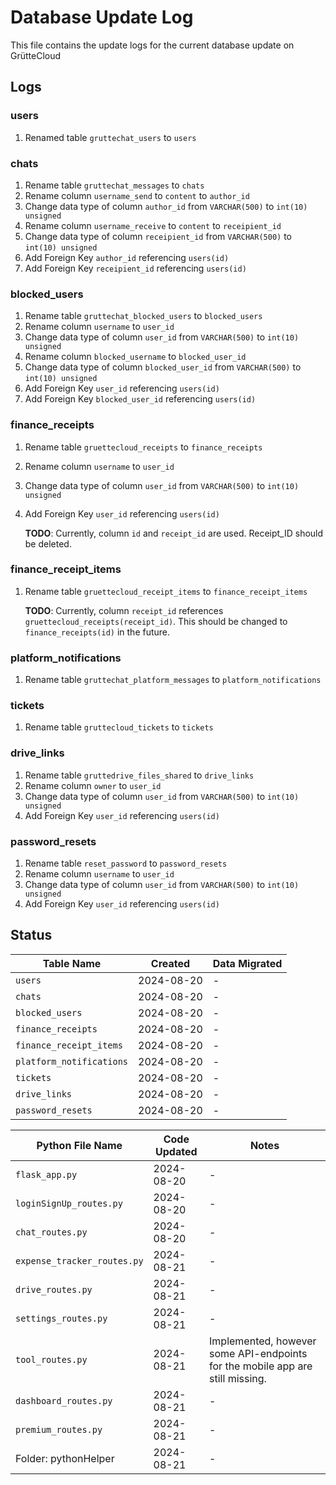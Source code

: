 # Database Update Log

This file contains the update logs for the current database update on GrütteCloud

## Logs

### users

1. Renamed table `gruttechat_users` to `users`

### chats

1. Rename table `gruttechat_messages` to `chats`
2. Rename column `username_send` to `content` to `author_id`
3. Change data type of column `author_id` from `VARCHAR(500)` to `int(10) unsigned`
4. Rename column `username_receive` to `content` to `receipient_id`
5. Change data type of column `receipient_id` from `VARCHAR(500)` to `int(10) unsigned`
6. Add Foreign Key `author_id` referencing `users(id)`
7. Add Foreign Key `receipient_id` referencing `users(id)`

### blocked_users

1. Rename table `gruttechat_blocked_users` to `blocked_users`
2. Rename column `username` to `user_id`
3. Change data type of column `user_id` from `VARCHAR(500)` to `int(10) unsigned`
4. Rename column `blocked_username` to `blocked_user_id`
5. Change data type of column `blocked_user_id` from `VARCHAR(500)` to `int(10) unsigned`
6. Add Foreign Key `user_id` referencing `users(id)`
7. Add Foreign Key `blocked_user_id` referencing `users(id)`

### finance_receipts

1. Rename table `gruettecloud_receipts` to `finance_receipts`
2. Rename column `username` to `user_id`
3. Change data type of column `user_id` from `VARCHAR(500)` to `int(10) unsigned`
4. Add Foreign Key `user_id` referencing `users(id)`

    **TODO**: Currently, column `id` and `receipt_id` are used. Receipt_ID should be deleted.

### finance_receipt_items

1. Rename table `gruettecloud_receipt_items` to `finance_receipt_items`

    **TODO**: Currently, column `receipt_id` references `gruettecloud_receipts(receipt_id)`. This should be changed to `finance_receipts(id)` in the future.

### platform_notifications

1. Rename table `gruttechat_platform_messages` to `platform_notifications`

### tickets

1. Rename table `gruttecloud_tickets` to `tickets`

### drive_links

1. Rename table `gruttedrive_files_shared` to `drive_links`
2. Rename column `owner` to `user_id`
3. Change data type of column `user_id` from `VARCHAR(500)` to `int(10) unsigned`
4. Add Foreign Key `user_id` referencing `users(id)`

### password_resets

1. Rename table `reset_password` to `password_resets`
2. Rename column `username` to `user_id`
3. Change data type of column `user_id` from `VARCHAR(500)` to `int(10) unsigned`
4. Add Foreign Key `user_id` referencing `users(id)`

## Status

| Table Name | Created | Data Migrated |
|------------|---------|---------------|
| `users` | 2024-08-20 | - |
| `chats` | 2024-08-20 | - |
| `blocked_users` | 2024-08-20 | - |
| `finance_receipts` | 2024-08-20 | - |
| `finance_receipt_items` | 2024-08-20 | - |
| `platform_notifications` | 2024-08-20 | - |
| `tickets` | 2024-08-20 | - |
| `drive_links` | 2024-08-20 | - |
| `password_resets` | 2024-08-20 | - |

| Python File Name | Code Updated | Notes |
|------------------|--------------|-------|
| `flask_app.py` | 2024-08-20 | - |
| `loginSignUp_routes.py` | 2024-08-20 | - |
| `chat_routes.py` | 2024-08-20 | - |
| `expense_tracker_routes.py` | 2024-08-21 | - |
| `drive_routes.py` | 2024-08-21 | - |
| `settings_routes.py` | 2024-08-21 | - |
| `tool_routes.py` | 2024-08-21 | Implemented, however some API-endpoints for the mobile app are still missing. |
| `dashboard_routes.py` | 2024-08-21 | - |
| `premium_routes.py` | 2024-08-21 | - |
| Folder: pythonHelper | 2024-08-21 | - |